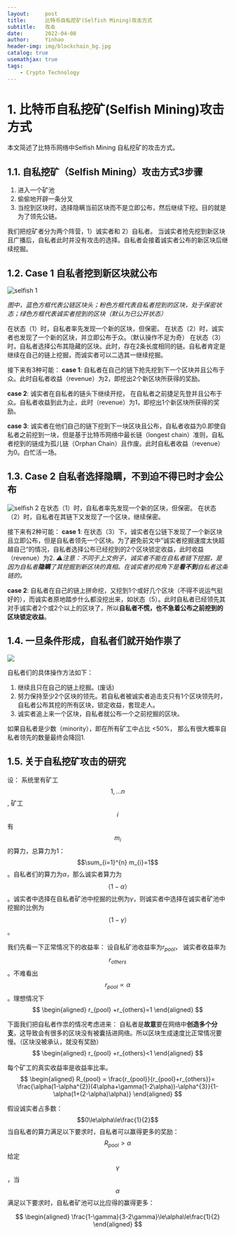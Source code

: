 ```yaml
---
layout:     post
title:      比特币自私挖矿(Selfish Mining)攻击方式
subtitle:   攻击
date:       2022-04-08
author:     Yinhao
header-img: img/blockchain_bg.jpg
catalog: true
usemathjax: true
tags:
    - Crypto Technology
---
```


# 1. 比特币自私挖矿(Selfish Mining)攻击方式
本文简述了比特币网络中Selfish Mining 自私挖矿的攻击方式。

## 1.1. 自私挖矿（Selfish Mining）攻击方式3步骤
1. 进入一个矿池
2. 偷偷地开辟一条分叉
3. 当挖到区块时，选择隐瞒当前区块而不是立即公布，然后继续下挖。目的就是为了领先公链。


我们把挖矿者分为两个阵营，1）诚实者和 2）自私者。
当诚实者抢先挖到新区块且广播后，自私者此时并没有攻击的选择。自私者会接着诚实者公布的新区块后继续挖掘。

## 1.2. Case 1 自私者挖到新区块就公布
![selfish 1](https://github.com/YinhaoDeng/yinhao.github.io/blob/master/img/Selfish_case1.png?raw=true)

*图中，蓝色方框代表公链区块头；粉色方框代表自私者挖到的区块，处于保密状态；绿色方框代表诚实者挖到的区块（默认为已公开状态）*

在状态（1）时，自私者率先发现一个新的区块，但保密。
在状态（2）时，诚实者也发现了一个新的区块，并立即公布于众。（默认操作不足为奇）
在状态（3）时，自私者选择公布其隐藏的区块。此时，存在2条长度相同的链。自私者肯定是继续在自己的链上挖掘，而诚实者可以二选其一继续挖掘。

接下来有3种可能：
**case 1**: 自私者在自己的链下抢先挖到下一个区块并且公布于众。此时自私者收益（revenue）为2，即挖出2个新区块所获得的奖励。

**case 2**: 诚实者在自私者的链头下继续开挖， 在自私者之前捷足先登并且公布于众。自私者收益到此为止，此时（revenue）为1，即挖出1个新区块所获得的奖励。

**case 3**: 诚实者在他们自己的链下挖到下一块区块且公布，自私者收益为0.即使自私者之前挖到一块，但是基于比特币网络中最长链（longest chain）准则，自私者挖到的链成为孤儿链（Orphan Chain）且作废。此时自私者收益（revenue）为0。白忙活一场。


## 1.3. Case 2 自私者选择隐瞒，不到迫不得已时才会公布
![selfish 2](https://github.com/YinhaoDeng/yinhao.github.io/blob/master/img/Selfish_case2.png?raw=true)
在状态（1）时，自私者率先发现一个新的区块，但保密。
在状态（2）时，自私者在其链下又发现了一个区块，继续保密。

接下来有2种可能：
**case 1**: 在状态（3）下，诚实者在公链下发现了一个新区块且立即公布，但是自私者领先一个区块。为了避免前文中”诚实者挖掘速度太快超越自己“的情况，自私者选择公布已经挖到的2个区块锁定收益，此时收益（revenue）为2.
*⚠️注意：不同于上文例子，诚实者不能在自私者链下挖掘，是因为自私者**隐瞒**了其挖掘到新区块的真相。在诚实者的视角下是**看不到**自私者这条链的。*

**case 2**: 自私者在自己的链上拼命挖，又挖到1个或好几个区块（不得不说运气挺好的），而诚实者原地踏步什么都没挖出来，如状态（5）。此时自私者已经领先其对手诚实者2个或2个以上的区块了，所以**自私者不慌，也不急着公布之前挖到的区块锁定收益**。


## 1.4. 一旦条件形成，自私者们就开始作祟了
![](https://github.com/YinhaoDeng/yinhao.github.io/blob/master/img/Selfish_attack.png?raw=true)

自私者们的具体操作方法如下：
1. 继续且只在自己的链上挖掘。(废话)
2. 努力保持至少2个区块的领先。若自私者被诚实者追击支只有1个区块领先时，自私者公布其挖的所有区块，锁定收益，套现走人。
3. 诚实者追上来一个区块，自私者就公布一个之前挖掘的区块。

如果自私者是少数（minority），即在所有矿工中占比 <50%， 那么有很大概率自私者领先的数量最终会降回1.


## 1.5. 关于自私挖矿攻击的研究
设：
系统里有矿工 $$1,...n$$, 矿工 $$i$$ 有$$m_{i}$$的算力，总算力为1：$$\sum_{i=1}^{n} m_{i}=1$$。自私者们的算力为$\alpha$，那么诚实者算力为$$（1-\alpha）$$。诚实者中选择在自私者矿池中挖掘的比例为$\gamma$，则诚实者中选择在诚实者矿池中挖掘的比例为$$（1-\gamma）$$。

我们先看一下正常情况下的收益率：
设自私矿池收益率为$r_{pool}$， 诚实者收益率为$$r_{others}$$。不难看出 $$r_{pool} \propto \alpha$$。理想情况下
$$
\begin{aligned}
  r_{pool} +r_{others}=1
\end{aligned}
$$

下面我们把自私者作祟的情况考虑进来：
自私者是**故意**要在网络中**创造多个分支**，这导致会有很多的区块没有被囊括进网络。所以区块生成速度比正常情况要慢。（区块没被承认，就没有奖励）
$$
\begin{aligned}
  r_{pool} +r_{others}<1
\end{aligned}
$$


每个矿工的真实收益率是收益率比率。
$$
\begin{aligned}
  R_{pool} = \frac{r_{pool}}{r_{pool}+r_{others}}= \frac{\alpha(1-\alpha^{2})(4\alpha+\gamma(1-2\alpha))-\alpha^{3}}{1-\alpha(1+(2-\alpha)\alpha)}
\end{aligned}
$$


假设诚实者占多数： 
$$0\le\alpha\le\frac{1}{2}$$
当自私者的算力满足以下要求时，自私者可以赢得更多的奖励： 
$$R_{pool}>\alpha$$
给定$$\gamma$$，当$$\alpha$$满足以下要求时，自私者矿池可以比应得的赢得更多：  

$$
\begin{aligned}
  \frac{1-\gamma}{3-2\gamma}\le\alpha\le\frac{1}{2}
\end{aligned}
$$